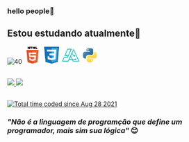 ### hello people👋

##  Estou estudando atualmente📓
  
<img src="https://upload.wikimedia.org/wikipedia/commons/d/d4/Javascript-shield.svg" alt="40" width="40" height="40" style="max - width:100%;"></img>
<img src="https://raw.githubusercontent.com/devicons/devicon/master/icons/html5/html5-original-wordmark.svg" alt="40" width="40" height="40" style="max - width:100%;"></img>
<img src="https://raw.githubusercontent.com/devicons/devicon/master/icons/css3/css3-original.svg" alt="40" width="40" height="40" style="max - width:100%;"></img>
<img src="https://raw.githubusercontent.com/devicons/devicon/master/icons/thealgorithms/thealgorithms-original.svg" alt="rails" width="40" height="40" style="max - width:100%;"></img>
<img src="https://raw.githubusercontent.com/devicons/devicon/master/icons/python/python-original.svg" alt="pitao" width="40" height="40" style="max - width:100%;"></img>


<br>

<div >
  <a href="https://github.com/Gabriel-FerreirasSantos">
  <img height="130em" src="https://github-readme-stats.vercel.app/api?username=Gabriel-FerreirasSantos&show_icons=true&theme=dark&include_all_commits=true&count_private=true"/>


<img height="130em" src="https://github-readme-stats.vercel.app/api/top-langs/?username=Gabriel-FerreirasSantos&layout=compact&langs_count=7&theme=dark"/>
</div>
  
 <br>
        
<a href="https://wakatime.com/@eb81ab9e-808f-4ed7-a6d1-8e0d64bf9a57"><img src="https://wakatime.com/badge/user/eb81ab9e-808f-4ed7-a6d1-8e0d64bf9a57.svg" alt="Total time coded since Aug 28 2021" /></a>

  ### <b><i aling="center">"Não é a linguagem de programção que define um programador, mais sim sua lógica"</i></b> 😊
